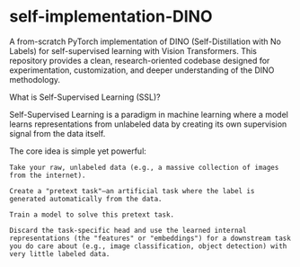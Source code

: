 # self-implementation-DINO
A from-scratch PyTorch implementation of DINO (Self-Distillation with No Labels) for self-supervised learning with Vision Transformers. This repository provides a clean, research-oriented codebase designed for experimentation, customization, and deeper understanding of the DINO methodology.

What is Self-Supervised Learning (SSL)?

Self-Supervised Learning is a paradigm in machine learning where a model learns representations from unlabeled data by creating its own supervision signal from the data itself.

The core idea is simple yet powerful:

    Take your raw, unlabeled data (e.g., a massive collection of images from the internet).

    Create a "pretext task"—an artificial task where the label is generated automatically from the data.

    Train a model to solve this pretext task.

    Discard the task-specific head and use the learned internal representations (the "features" or "embeddings") for a downstream task you do care about (e.g., image classification, object detection) with very little labeled data.
